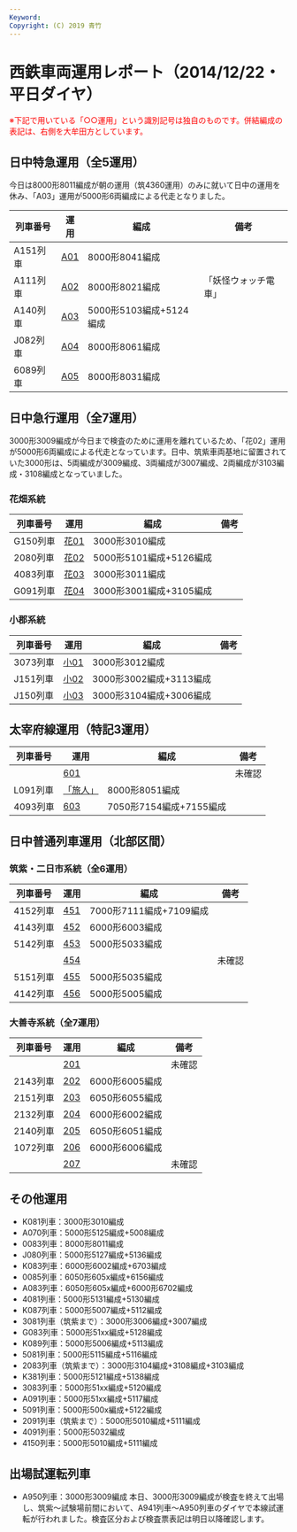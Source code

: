 ```yaml
---
Keyword: 
Copyright: (C) 2019 青竹
---
```


# 西鉄車両運用レポート（2014/12/22・平日ダイヤ）

<span style="color:#FF0000;">※下記で用いている「○○運用」という識別記号は独自のものです。併結編成の表記は、右側を大牟田方としています。</span>

## 日中特急運用（全5運用）

今日は8000形8011編成が朝の運用（筑4360運用）のみに就いて日中の運用を休み、「A03」運用が5000形6両編成による代走となりました。

| 列車番号 | 運用 | 編成 | 備考 |
| --- | --- | --- | --- |
| A151列車 | [A01](https://aotake91.net/railway/nishitetsu/dia/20140322/unyoulist-weekday.htm#WA01) | 8000形8041編成 |  |
| A111列車 | [A02](https://aotake91.net/railway/nishitetsu/dia/20140322/unyoulist-weekday.htm#WA02) | 8000形8021編成 | 「妖怪ウォッチ電車」 |
| A140列車 | [A03](https://aotake91.net/railway/nishitetsu/dia/20140322/unyoulist-weekday.htm#WA03) | 5000形5103編成+5124編成 |  |
| J082列車 | [A04](https://aotake91.net/railway/nishitetsu/dia/20140322/unyoulist-weekday.htm#WA04) | 8000形8061編成 |  |
| 6089列車 | [A05](https://aotake91.net/railway/nishitetsu/dia/20140322/unyoulist-weekday.htm#WA05) | 8000形8031編成 |  |

## 日中急行運用（全7運用）

3000形3009編成が今日まで検査のために運用を離れているため、「花02」運用が5000形6両編成による代走となっています。日中、筑紫車両基地に留置されていた3000形は、5両編成が3009編成、3両編成が3007編成、2両編成が3103編成・3108編成となっていました。

### 花畑系統

| 列車番号 | 運用 | 編成 | 備考 |
| --- | --- | --- | --- |
| G150列車 | [花01](https://aotake91.net/railway/nishitetsu/dia/20140322/unyoulist-weekday.htm#WG01) | 3000形3010編成 |  |
| 2080列車 | [花02](https://aotake91.net/railway/nishitetsu/dia/20140322/unyoulist-weekday.htm#WG02) | 5000形5101編成+5126編成 |  |
| 4083列車 | [花03](https://aotake91.net/railway/nishitetsu/dia/20140322/unyoulist-weekday.htm#WG03) | 3000形3011編成 |  |
| G091列車 | [花04](https://aotake91.net/railway/nishitetsu/dia/20140322/unyoulist-weekday.htm#WG04) | 3000形3001編成+3105編成 |  |

### 小郡系統

| 列車番号 | 運用 | 編成 | 備考 |
| --- | --- | --- | --- |
| 3073列車 | [小01](https://aotake91.net/railway/nishitetsu/dia/20140322/unyoulist-weekday.htm#WJ01) | 3000形3012編成 |  |
| J151列車 | [小02](https://aotake91.net/railway/nishitetsu/dia/20140322/unyoulist-weekday.htm#WJ02) | 3000形3002編成+3113編成 |  |
| J150列車 | [小03](https://aotake91.net/railway/nishitetsu/dia/20140322/unyoulist-weekday.htm#WJ03) | 3000形3104編成+3006編成 |  |

## 太宰府線運用（特記3運用）

| 列車番号 | 運用 | 編成 | 備考 |
| --- | --- | --- | --- |
|  | [601](https://aotake91.net/railway/nishitetsu/dia/20140322/unyoulist-weekday.htm#W601) |  | 未確認 |
| L091列車 | [「旅人」](https://aotake91.net/railway/nishitetsu/dia/20140322/unyoulist-weekday.htm#W602) | 8000形8051編成 |  |
| 4093列車 | [603](https://aotake91.net/railway/nishitetsu/dia/20140322/unyoulist-weekday.htm#W603) | 7050形7154編成+7155編成 |  |

## 日中普通列車運用（北部区間）

### 筑紫・二日市系統（全6運用）

| 列車番号 | 運用 | 編成 | 備考 |
| --- | --- | --- | --- |
| 4152列車 | [451](https://aotake91.net/railway/nishitetsu/dia/20140322/unyoulist-weekday.htm#W451) | 7000形7111編成+7109編成 |  |
| 4143列車 | [452](https://aotake91.net/railway/nishitetsu/dia/20140322/unyoulist-weekday.htm#W452) | 6000形6003編成 |  |
| 5142列車 | [453](https://aotake91.net/railway/nishitetsu/dia/20140322/unyoulist-weekday.htm#W453) | 5000形5033編成 |  |
|  | [454](https://aotake91.net/railway/nishitetsu/dia/20140322/unyoulist-weekday.htm#W454) |  | 未確認 |
| 5151列車 | [455](https://aotake91.net/railway/nishitetsu/dia/20140322/unyoulist-weekday.htm#W455) | 5000形5035編成 |  |
| 4142列車 | [456](https://aotake91.net/railway/nishitetsu/dia/20140322/unyoulist-weekday.htm#W456) | 5000形5005編成 |  |

### 大善寺系統（全7運用）

| 列車番号 | 運用 | 編成 | 備考 |
| --- | --- | --- | --- |
|  | [201](https://aotake91.net/railway/nishitetsu/dia/20140322/unyoulist-weekday.htm#W201) |  | 未確認 |
| 2143列車 | [202](https://aotake91.net/railway/nishitetsu/dia/20140322/unyoulist-weekday.htm#W202) | 6000形6005編成 |  |
| 2151列車 | [203](https://aotake91.net/railway/nishitetsu/dia/20140322/unyoulist-weekday.htm#W203) | 6050形6055編成 |  |
| 2132列車 | [204](https://aotake91.net/railway/nishitetsu/dia/20140322/unyoulist-weekday.htm#W204) | 6000形6002編成 |  |
| 2140列車 | [205](https://aotake91.net/railway/nishitetsu/dia/20140322/unyoulist-weekday.htm#W205) | 6050形6051編成 |  |
| 1072列車 | [206](https://aotake91.net/railway/nishitetsu/dia/20140322/unyoulist-weekday.htm#W206) | 6000形6006編成 |  |
|  | [207](https://aotake91.net/railway/nishitetsu/dia/20140322/unyoulist-weekday.htm#W207) |  | 未確認 |

## その他運用

* K081列車：3000形3010編成
* A070列車：5000形5125編成+5008編成
* 0083列車：8000形8011編成
* J080列車：5000形5127編成+5136編成
* K083列車：6000形6002編成+6703編成
* 0085列車：6050形605x編成+6156編成
* A083列車：6050形605x編成+6000形6702編成
* 4081列車：5000形5131編成+5130編成
* K087列車：5000形5007編成+5112編成
* 3081列車（筑紫まで）：3000形3006編成+3007編成
* G083列車：5000形51xx編成+5128編成
* K089列車：5000形5006編成+5113編成
* 5081列車：5000形5115編成+5116編成
* 2083列車（筑紫まで）：3000形3104編成+3108編成+3103編成
* K381列車：5000形5121編成+5138編成
* 3083列車：5000形51xx編成+5120編成
* A091列車：5000形51xx編成+5117編成
* 5091列車：5000形500x編成+5122編成
* 2091列車（筑紫まで）：5000形5010編成+5111編成
* 4091列車：5000形5032編成
* 4150列車：5000形5010編成+5111編成

## 出場試運転列車

* A950列車：3000形3009編成 本日、3000形3009編成が検査を終えて出場し、筑紫〜試験場前間において、A941列車〜A950列車のダイヤで本線試運転が行われました。検査区分および検査票表記は明日以降確認します。

